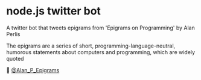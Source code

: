 # node.js twitter bot

A twitter bot that tweets epigrams from 'Epigrams on Programming' by Alan Perlis 

The epigrams are a series of short, programming-language-neutral, humorous statements about computers and programming, which are widely quoted

:link: [@Alan_P_Epigrams](https://twitter.com/Alan_P_Epigrams/)
